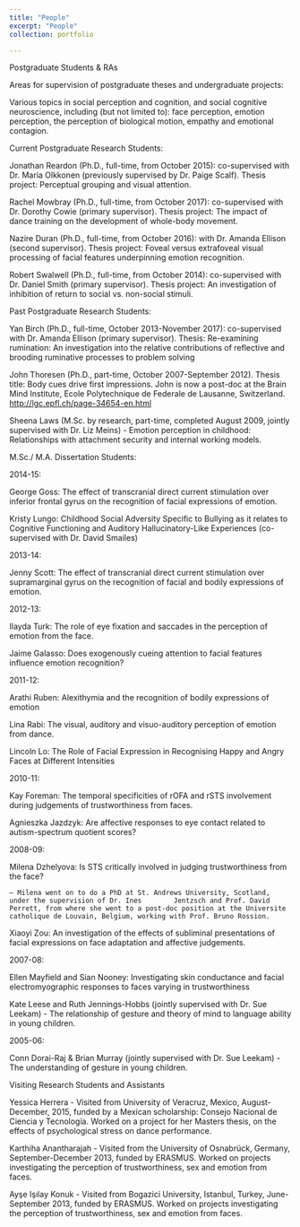 ```yaml
---
title: "People"
excerpt: "People"
collection: portfolio

---
```


Postgraduate Students & RAs

Areas for supervision of postgraduate theses and undergraduate projects:

Various topics in social perception and cognition, and social cognitive neuroscience, including (but not limited to): face perception, emotion perception, the perception of biological motion, empathy and emotional contagion.


Current Postgraduate Research Students:

Jonathan Reardon (Ph.D., full-time, from October 2015): co-supervised with Dr. Maria Olkkonen (previously supervised by Dr. Paige Scalf). Thesis project: Perceptual grouping and visual attention.

Rachel Mowbray (Ph.D., full-time, from October 2017): co-supervised with Dr. Dorothy Cowie (primary supervisor). Thesis project: The impact of dance training on the development of whole-body movement.

Nazire Duran (Ph.D., full-time, from October 2016): with Dr. Amanda Ellison (second supervisor). Thesis project: Foveal versus extrafoveal visual processing of facial features underpinning emotion recognition.

Robert Swalwell (Ph.D., full-time, from October 2014): co-supervised with Dr. Daniel Smith (primary supervisor). Thesis project: An investigation of inhibition of return to social vs. non-social stimuli.


Past Postgraduate Research Students:

Yan Birch (Ph.D., full-time, October 2013-November 2017): co-supervised with Dr. Amanda Ellison (primary supervisor). Thesis: Re-examining rumination: An investigation into the relative contributions of reflective and brooding ruminative processes to problem solving

John Thoresen (Ph.D., part-time, October 2007-September 2012). Thesis title: Body cues drive first impressions. John is now a post-doc at the Brain Mind Institute, Ecole Polytechnique de Federale de Lausanne, Switzerland. http://lgc.epfl.ch/page-34654-en.html

Sheena Laws (M.Sc. by research, part-time, completed August 2009, jointly supervised with Dr. Liz Meins) - Emotion perception in childhood: Relationships with attachment security and internal working models.


M.Sc./ M.A. Dissertation Students:

2014-15:

George Goss: The effect of transcranial direct current stimulation over inferior frontal gyrus on the recognition of facial expressions of emotion.

Kristy Lungo: Childhood Social Adversity Specific to Bullying as it relates to Cognitive Functioning and Auditory Hallucinatory-Like Experiences (co-supervised with Dr. David Smailes)

2013-14:

Jenny Scott: The effect of transcranial direct current stimulation over supramarginal gyrus on the recognition of facial and bodily expressions of emotion.

2012-13:

Ilayda Turk: The role of eye fixation and saccades in the perception of emotion from the face.

Jaime Galasso: Does exogenously cueing attention to facial features influence emotion recognition?

2011-12:

Arathi Ruben: Alexithymia and the recognition of bodily expressions of emotion

Lina Rabi: The visual, auditory and visuo-auditory perception of emotion from dance.

Lincoln Lo: The Role of Facial Expression in Recognising Happy and Angry Faces at Different Intensities

2010-11:

Kay Foreman: The temporal specificities of rOFA and rSTS involvement during judgements of trustworthiness from faces.

Agnieszka Jazdzyk: Are affective responses to eye contact related to autism-spectrum quotient scores?

2008-09:

Milena Dzhelyova: Is STS critically involved in judging trustworthiness from the face?

    – Milena went on to do a PhD at St. Andrews University, Scotland, under the supervision of Dr. Ines        Jentzsch and Prof. David Perrett, from where she went to a post-doc position at the Universite catholique de Louvain, Belgium, working with Prof. Bruno Rossion.

Xiaoyi Zou: An investigation of the effects of subliminal presentations of facial expressions on face adaptation and affective judgements.

2007-08:

Ellen Mayfield and Sian Nooney: Investigating skin conductance and facial electromyographic responses to faces varying in trustworthiness

Kate Leese and Ruth Jennings-Hobbs (jointly supervised with Dr. Sue Leekam) - The relationship of gesture and theory of mind to language ability in young children.

2005-06:

Conn Dorai-Raj & Brian Murray (jointly supervised with Dr. Sue Leekam) - The understanding of gesture in young children.


Visiting Research Students and Assistants

Yessica Herrera - Visited from University of Veracruz, Mexico, August-December, 2015, funded by a Mexican scholarship: Consejo Nacional de Ciencia y Tecnología. Worked on a project for her Masters thesis, on the effects of psychological stress on dance performance.

Karthiha Anantharajah - Visited from the University of Osnabrück, Germany, September-December 2013, funded by ERASMUS. Worked on projects investigating the perception of trustworthiness, sex and emotion from faces.

Ayşe Işılay Konuk - Visited from Bogazici University, Istanbul, Turkey, June-September 2013, funded by ERASMUS. Worked on projects investigating the perception of trustworthiness, sex and emotion from faces.
